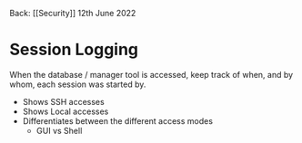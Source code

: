 Back: [[Security]]
12th June 2022

# Session Logging

When the database / manager tool is accessed, keep track of when, and by whom, each session was started by.

- Shows SSH accesses
- Shows Local accesses
- Differentiates between the different access modes
	- GUI vs Shell

